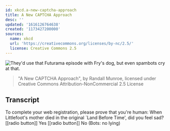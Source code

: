```yaml
---
id: xkcd.a-new-captcha-approach
title: A New CAPTCHA Approach
desc: ''
updated: '1616126764638'
created: '1173427200000'
sources:
  name: xkcd
  url: 'https://creativecommons.org/licenses/by-nc/2.5/'
  license: Creative Commons 2.5
---
```

![They'd use that Futurama episode with Fry's dog, but even spambots cry at that.](https://imgs.xkcd.com/comics/a_new_captcha_approach.png)
> "A New CAPTCHA Approach", by Randall Munroe, licensed under Creative Commons Attribution-NonCommercial 2.5 License

## Transcript
To complete your web registration, please prove that you're human:
When Littlefoot's mother died in the original `Land Before Time', did you feel sad?
[[radio button]] Yes
[[radio button]] No
(Bots: no lying)
